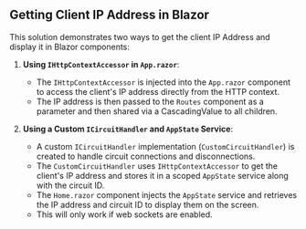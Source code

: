 
## Getting Client IP Address in Blazor

This solution demonstrates two ways to get the client IP Address and display it in Blazor components:

1. **Using `IHttpContextAccessor` in `App.razor`**:
   - The `IHttpContextAccessor` is injected into the `App.razor` component to access the client's IP address directly from the HTTP context.
   - The IP address is then passed to the `Routes` component as a parameter and then shared via a CascadingValue to all children.

2. **Using a Custom `ICircuitHandler` and `AppState` Service**:
   - A custom `ICircuitHandler` implementation (`CustomCircuitHandler`) is created to handle circuit connections and disconnections.
   - The `CustomCircuitHandler` uses `IHttpContextAccessor` to get the client's IP address and stores it in a scoped `AppState` service along with the circuit ID.
   - The `Home.razor` component injects the `AppState` service and retrieves the IP address and circuit ID to display them on the screen.
   - This will only work if web sockets are enabled.
	
